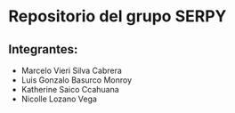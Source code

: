 
# Repositorio del grupo SERPY

## Integrantes:
- Marcelo Vieri Silva Cabrera
- Luis Gonzalo Basurco Monroy
- Katherine Saico Ccahuana
- Nicolle Lozano Vega


